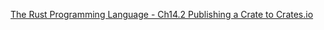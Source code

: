<!--
 * @Author: shaqsnake
 * @Email: shaqsnake@gmail.com
 * @Date: 2019-09-30 16:36:50
 * @LastEditTime: 2019-10-17 14:35:26
 * @Description: The Rust Programming Language - Ch14.2 Publishing a Crate to Crates.io
 -->
[The Rust Programming Language - Ch14.2 Publishing a Crate to Crates.io](https://doc.rust-lang.org/book/ch14-02-publishing-to-crates-io.html)